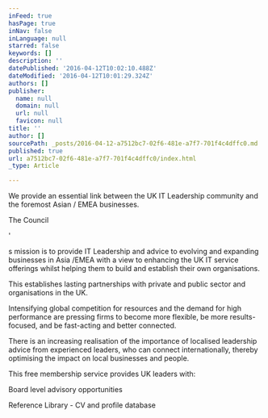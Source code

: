 ```yaml
---
inFeed: true
hasPage: true
inNav: false
inLanguage: null
starred: false
keywords: []
description: ''
datePublished: '2016-04-12T10:02:10.488Z'
dateModified: '2016-04-12T10:01:29.324Z'
authors: []
publisher:
  name: null
  domain: null
  url: null
  favicon: null
title: ''
author: []
sourcePath: _posts/2016-04-12-a7512bc7-02f6-481e-a7f7-701f4c4dffc0.md
published: true
url: a7512bc7-02f6-481e-a7f7-701f4c4dffc0/index.html
_type: Article

---
```

We provide an essential link
between the UK IT Leadership community and the foremost Asian / EMEA
businesses.

The Council

'

s mission is to provide IT
Leadership and advice to evolving and expanding businesses in Asia /EMEA with a
view to enhancing the UK IT service offerings whilst helping them to build and
establish their own organisations.

This establishes lasting
partnerships with private and public sector and organisations in the UK.

Intensifying global competition for
resources and the demand for high performance are pressing firms to become more
flexible, be more results-focused, and be fast-acting and better connected. 

There is an increasing realisation
of the importance of localised leadership advice from experienced leaders, who
can connect internationally, thereby optimising the impact on local businesses
and people.

This free membership service
provides UK leaders with:

Board level advisory opportunities 

Reference Library - CV and profile
database